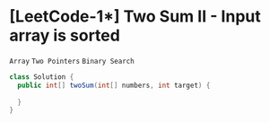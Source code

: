 # [LeetCode-1*] Two Sum II - Input array is sorted

`Array` `Two Pointers` `Binary Search` 



```java
class Solution {
  public int[] twoSum(int[] numbers, int target) {
    
  }
}
```

